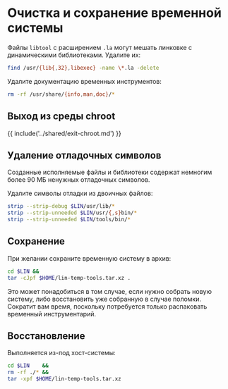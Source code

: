 # Очистка и сохранение временной системы

Файлы `libtool` с расширением `.la` могут мешать линковке с динамическими библиотеками. Удалите их:

```bash
find /usr/{lib{,32},libexec} -name \*.la -delete
```

Удалите документацию временных инструментов:

```bash
rm -rf /usr/share/{info,man,doc}/*
```

## Выход из среды chroot

{{ include('../shared/exit-chroot.md') }}

## Удаление отладочных символов

<!-- TODO: Need to test -->

Созданные исполняемые файлы и библиотеки содержат немногим более 90 МБ ненужных отладочных символов.

Удалите символы отладки из двоичных файлов:

```bash
strip --strip-debug $LIN/usr/lib/*
strip --strip-unneeded $LIN/usr/{,s}bin/*
strip --strip-unneeded $LIN/tools/bin/*
```

## Сохранение

При желании сохраните временную систему в архив:

```bash
cd $LIN &&
tar -cJpf $HOME/lin-temp-tools.tar.xz .
```

Это может понадобиться в том случае, если нужно собрать новую систему, либо восстановить уже собранную в случае поломки. Сократит вам время, поскольку потребуется только распаковать временный инструментарий.

## Восстановление

Выполняется из-под хост-системы:

```bash
cd $LIN    &&
rm -rf ./* &&
tar -xpf $HOME/lin-temp-tools.tar.xz
```
